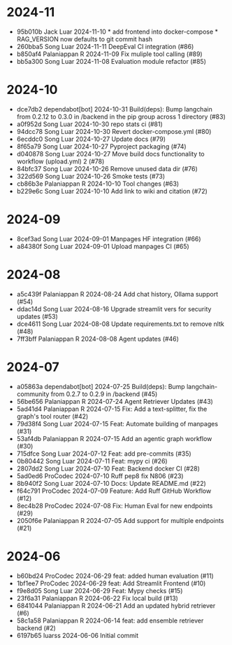# 2024-11
- 95b010b Jack Luar 2024-11-10 * add frontend into docker-compose * RAG_VERSION now defaults to git commit hash
- 260bba5 Song Luar 2024-11-11 DeepEval CI integration (#86)
- b850af4 Palaniappan R 2024-11-09 Fix muliple tool calling (#89)
- bb5a300 Song Luar 2024-11-08 Evaluation module refactor (#85)
# 2024-10
- dce7db2 dependabot[bot] 2024-10-31 Build(deps): Bump langchain from 0.2.12 to 0.3.0 in /backend in the pip group across 1 directory (#83)
- a0f952d Song Luar 2024-10-30 repo stats ci (#81)
- 94dcc78 Song Luar 2024-10-30 Revert docker-compose.yml (#80)
- 6ecddc0 Song Luar 2024-10-27 Update docs (#79)
- 8f65a79 Song Luar 2024-10-27 Pyproject packaging (#74)
- d040878 Song Luar 2024-10-27 Move build docs functionality to workflow (upload.yml) 2 (#78)
- 84bfc37 Song Luar 2024-10-26 Remove unused data dir (#76)
- 322d569 Song Luar 2024-10-26 Smoke tests (#73)
- cb86b3e Palaniappan R 2024-10-10 Tool changes (#63)
- b229e6c Song Luar 2024-10-10 Add link to wiki and citation (#72)
# 2024-09
- 8cef3ad Song Luar 2024-09-01 Manpages HF integration (#66)
- a84380f Song Luar 2024-09-01 Upload manpages CI (#65)
# 2024-08
- a5c439f Palaniappan R 2024-08-24 Add chat history, Ollama support (#54)
- ddac14d Song Luar 2024-08-16 Upgrade streamlit vers for security updates (#53)
- dce4611 Song Luar 2024-08-08 Update requirements.txt to remove nltk (#48)
- 7ff3bff Palaniappan R 2024-08-08 Agent updates (#46)
# 2024-07
- a05863a dependabot[bot] 2024-07-25 Build(deps): Bump langchain-community from 0.2.7 to 0.2.9 in /backend (#45)
- 56be656 Palaniappan R 2024-07-24 Agent Retriever Updates (#43)
- 5ad41d4 Palaniappan R 2024-07-15 Fix: Add a text-splitter, fix the graph's tool router  (#42)
- 79d38f4 Song Luar 2024-07-15 Feat: Automate building of manpages (#31)
- 53af4db Palaniappan R 2024-07-15 Add an agentic graph workflow (#30)
- 715dfce Song Luar 2024-07-12 Feat: add pre-commits (#35)
- 0b80442 Song Luar 2024-07-11 Feat: mypy ci (#26)
- 2807dd2 Song Luar 2024-07-10 Feat: Backend docker CI (#28)
- 5ad0ed6 ProCodec 2024-07-10 Ruff pep8 fix N806 (#23)
- 8b940f2 Song Luar 2024-07-10 Docs: Update README.md (#22)
- f64c791 ProCodec 2024-07-09 Feature: Add Ruff GitHub Workflow (#12)
- 8ec4b28 ProCodec 2024-07-08 Fix: Human Eval for new endpoints (#29)
- 2050f6e Palaniappan R 2024-07-05 Add support for multiple endpoints (#21)
# 2024-06
- b60bd24 ProCodec 2024-06-29 feat: added human evaluation (#11)
- 1bf1ee7 ProCodec 2024-06-29 feat: Add Streamlit Frontend (#10)
- f9e8d05 Song Luar 2024-06-29 Feat: Mypy checks (#15)
- 23f6a31 Palaniappan R 2024-06-22 Fix local build (#13)
- 6841044 Palaniappan R 2024-06-21 Add an updated hybrid retriever (#6)
- 58c1a58 Palaniappan R 2024-06-14 feat: add ensemble retriever backend (#2)
- 6197b65 luarss 2024-06-06 Initial commit